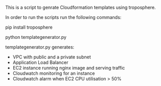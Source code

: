This is a script to genrate Cloudformation templates using troposphere.

In order to run the scripts run the following commands:

pip install troposphere

python templategenerator.py



templategenerator.py generates:
- VPC with public and a private subnet
- Application Load Balancer
- EC2 instance running nginx image and serving traffic
- Cloudwatch monitoring for an instance 
- Cloudwatch alarm when EC2 CPU utilisation > 50%
